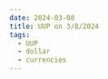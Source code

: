 ```yaml
---
date: 2024-03-08
title: UUP on 3/8/2024
tags: 
  - UUP
  - dollar
  - currencies
---
```

<div class="post">
<snapshot-grid 
    :reports="['2024/03/07/CTA/dollar', '2024/03/08/CTA/dollar', '2024/03/08/MTP/UUP']"
    chart="2024/03/08/Chart/UUP"
/>
<p>

</p>
<p>

</p>
</div>